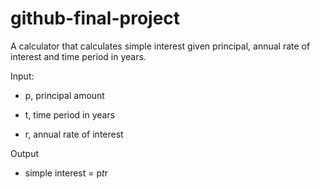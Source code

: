 # github-final-project
A calculator that calculates simple interest given principal, annual rate of interest and time period in years.

Input:

-  p, principal amount
   
-  t, time period in years
   
-  r, annual rate of interest
   
Output

-  simple interest = p*t*r
